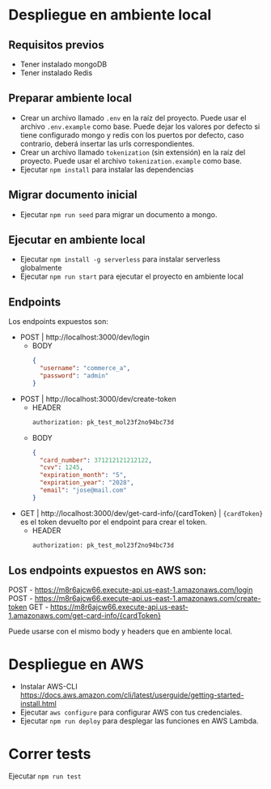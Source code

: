 # Despliegue en ambiente local

## Requisitos previos

- Tener instalado mongoDB
- Tener instalado Redis

## Preparar ambiente local

- Crear un archivo llamado `.env` en la raíz del proyecto. Puede usar el archivo `.env.example` como base. Puede dejar los valores por defecto si tiene configurado mongo y redis con los puertos por defecto, caso contrario, deberá insertar las urls correspondientes.
- Crear un archivo llamado `tokenization` (sin extensión) en la raíz del proyecto. Puede usar el archivo `tokenization.example` como base.
- Ejecutar `npm install` para instalar las dependencias

## Migrar documento inicial

- Ejecutar `npm run seed` para migrar un documento a mongo.

## Ejecutar en ambiente local

- Ejecutar `npm install -g serverless` para instalar serverless globalmente
- Ejecutar `npm run start` para ejecutar el proyecto en ambiente local

## Endpoints

Los endpoints expuestos son:

- POST | http://localhost:3000/dev/login
  - BODY
    ```json
    {
      "username": "commerce_a",
      "password": "admin"
    }
    ```
- POST | http://localhost:3000/dev/create-token
  - HEADER
    ```sh
    authorization: pk_test_mol23f2no94bc73d
    ```
  - BODY
    ```json
    {
      "card_number": 371212121212122,
      "cvv": 1245,
      "expiration_month": "5",
      "expiration_year": "2028",
      "email": "jose@mail.com"
    }
    ```
- GET | http://localhost:3000/dev/get-card-info/{cardToken} | `{cardToken}` es el token devuelto por el endpoint para crear el token.
  - HEADER
    ```sh
    authorization: pk_test_mol23f2no94bc73d
    ```

## Los endpoints expuestos en AWS son:

POST - https://m8r6ajcw66.execute-api.us-east-1.amazonaws.com/login
POST - https://m8r6ajcw66.execute-api.us-east-1.amazonaws.com/create-token
GET - https://m8r6ajcw66.execute-api.us-east-1.amazonaws.com/get-card-info/{cardToken}

Puede usarse con el mismo body y headers que en ambiente local.

# Despliegue en AWS

- Instalar AWS-CLI https://docs.aws.amazon.com/cli/latest/userguide/getting-started-install.html
- Ejecutar `aws configure` para configurar AWS con tus credenciales.
- Ejecutar `npm run deploy` para desplegar las funciones en AWS Lambda.

# Correr tests

Ejecutar `npm run test`
